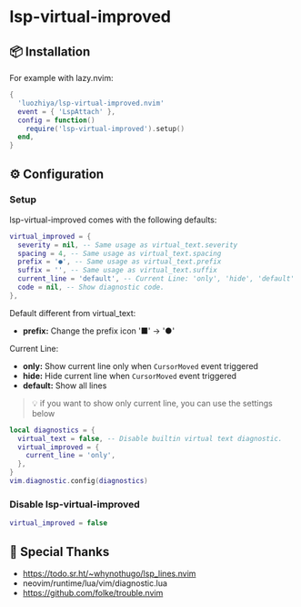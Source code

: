 # lsp-virtual-improved

## 📦 Installation

For example with lazy.nvim:

```lua
{
  'luozhiya/lsp-virtual-improved.nvim'
  event = { 'LspAttach' },
  config = function()
    require('lsp-virtual-improved').setup()
  end,
}
```

## ⚙️ Configuration

### Setup

lsp-virtual-improved comes with the following defaults:

```lua
virtual_improved = {
  severity = nil, -- Same usage as virtual_text.severity
  spacing = 4, -- Same usage as virtual_text.spacing
  prefix = '●', -- Same usage as virtual_text.prefix
  suffix = '', -- Same usage as virtual_text.suffix
  current_line = 'default', -- Current Line: 'only', 'hide', 'default'
  code = nil, -- Show diagnostic code.
},
```

Default different from virtual_text:
- **prefix:** Change the prefix icon '■' -> '●'

Current Line:
- **only:** Show current line only when `CursorMoved` event triggered
- **hide:** Hide current line when `CursorMoved` event triggered
- **default:** Show all lines

> 💡 if you want to show only current line, you can use the settings below

```lua
local diagnostics = {
  virtual_text = false, -- Disable builtin virtual text diagnostic.
  virtual_improved = {
    current_line = 'only',
  },
}
vim.diagnostic.config(diagnostics)
```

### Disable lsp-virtual-improved
```lua
virtual_improved = false
```

## 🎉 Special Thanks
- https://todo.sr.ht/~whynothugo/lsp_lines.nvim
- neovim/runtime/lua/vim/diagnostic.lua
- https://github.com/folke/trouble.nvim
